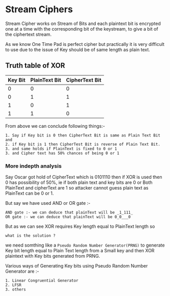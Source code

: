 # Stream Ciphers #
Stream Cipher works on Stream of Bits and each plaintext bit is encrypted one at a time with the corresponding bit of the keystream, to give a bit of the ciphertext stream.

As we know One Time Pad is perfect cipher but practically it is very difficult to use due to the issue of Key should be of same length as plain text.

## Truth table of XOR ##

Key Bit|PlainText Bit|CipherText Bit
-------|--------------|---------------
0|0|0
0|1|1
1|0|1
1|1|0

From above we can conclude following things:-
``` 
1. Say if Key bit is 0 then CipherText Bit is same as Plain Text Bit and 
2. if Key bit is 1 then CipherTest Bit is reverse of Plain Text Bit.
3. and same holds if PlainText is fixed to 0 or 1
3. and Cipher text has 50% chances of being 0 or 1
```

### More indepth analysis ###
Say Oscar got hold of CipherText which is 0101110 then if XOR is used then 0 has possibility of 50%, ie if both plain text and key bits are 0
or Both PlainText and cipherText are 1 so attacker cannot guess plain text as PlainText can be 0 or 1.

But say we have used AND or OR gate :-
```
AND gate :- we can deduce that plainText will be _1_111_
OR gate :- we can deduce that plainText will be 0_0___0
```

But as we can see XOR requires Key length equal to PlainText length so 
``` 
what is the solution ? 
```
we need somthing like a ``` Pseudo Random Number Generator(PRNG) ``` to generate Key bit length equal to Plain Text length from a Small key and then 
XOR plaintext with Key bits generated from PRNG.

Various ways of Generating Key bits using Pseudo Random Number Generator are :-
``` 
1. Linear Congruential Generator 
2. LFSR
3. others
```
